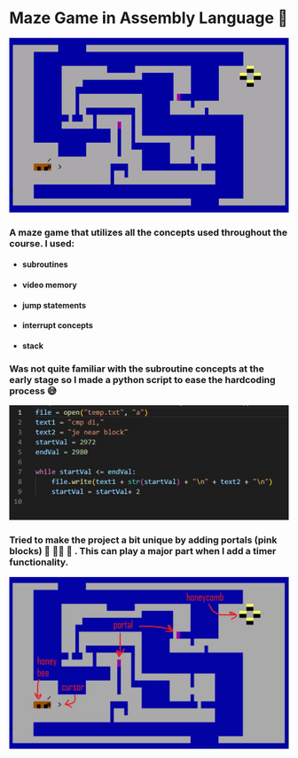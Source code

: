 # Maze Game in Assembly Language 🚀 

![](project_gif.gif)

### A maze game that utilizes all the concepts used throughout the course. I used: 
- #### subroutines
- #### video memory
- #### jump statements
- #### interrupt concepts
- #### stack

### Was not quite familiar with the subroutine concepts at the early stage so I made a python script to ease the hardcoding process 😅 

![](python_file.jpg)

### Tried to make the project a bit unique by adding portals (pink blocks) 🔴 🏃‍♂️ 🔵 . This can play a major part when I add a timer functionality.

![](start.jpg)

